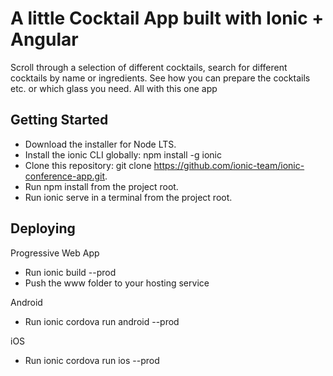# A little Cocktail App built with Ionic + Angular
Scroll through a selection of different cocktails, search for different cocktails by name or ingredients. See how you can prepare the cocktails etc. or which glass you need. All with this one app


## Getting Started
- Download the installer for Node LTS.
- Install the ionic CLI globally: npm install -g ionic
- Clone this repository: git clone https://github.com/ionic-team/ionic-conference-app.git.
- Run npm install from the project root.
- Run ionic serve in a terminal from the project root.

## Deploying
 Progressive Web App
- Run ionic build --prod
- Push the www folder to your hosting service

Android
- Run ionic cordova run android --prod

iOS
- Run ionic cordova run ios --prod
